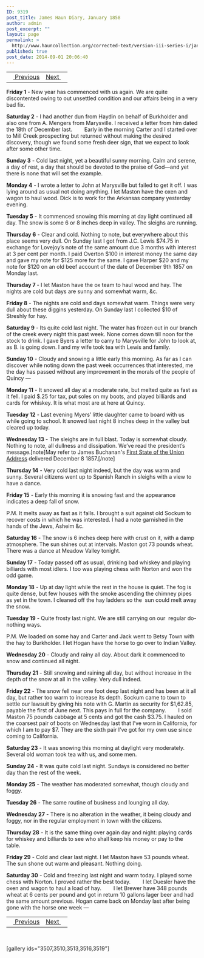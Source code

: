 ```yaml
---
ID: 9319
post_title: James Haun Diary, January 1858
author: admin
post_excerpt: ""
layout: page
permalink: >
  http://www.hauncollection.org/corrected-text/version-iii-series-i/january-1858/
published: true
post_date: 2014-09-01 20:06:40
---
```

<table style="width: 100%;">
<tbody>
<tr>
<td style="text-align: left;"><a title="December 1857" href="http://www.hauncollection.org/version-3/version-iii-series-i/december-1857/"><img src="https://lh3.googleusercontent.com/-EFJpxxNiPNw/VqgtWBCZrMI/AAAAAAAAAFU/WfY4lPFWWkg/s800-Ic42/Soeb-Plain-Arrows-8-10px.png" alt="" width="10" height="10" /> Previous</a></td>
<td style="text-align: right;"><a title="February 1858" href="http://www.hauncollection.org/version-3/version-iii-series-i/february-1858/">Next <img src="https://lh3.googleusercontent.com/-67k0cYlpXHw/VqgtWKz1MXI/AAAAAAAAAFU/k9PW_Piyurk/s800-Ic42/Soeb-Plain-Arrows-5-10px.png" alt="" width="10" height="10" /></a></td>
</tr>
</tbody>
</table>
<strong>Friday 1</strong> - New year has commenced with us again. We are quite discontented owing to out unsettled condition and our affairs being in a very bad fix.

<strong>Saturday 2</strong> - I had another dun from Haydin on behalf of Burkholder and also one from A. Mengers from Marysville. I received a letter from him dated the 18th of December last.
<span style="margin-left: 28px;">Early in the morning Carter and I started over to Mill Creek prospecting but returned without making the desired discovery, though we found some fresh deer sign, that we expect to look after some other time.</span>

<strong>Sunday 3</strong> - Cold last night, yet a beautiful sunny morning. Calm and serene, a day of rest, a day that should be devoted to the praise of God—and yet there is none that will set the example.

<strong>Monday 4</strong> - I wrote a letter to John at Marysville but failed to get it off. I was lying around as usual not doing anything. I let Maston have the oxen and wagon to haul wood. Dick is to work for the Arkansas company yesterday evening.

<strong>Tuesday 5</strong> - It commenced snowing this morning at day light continued all day. The snow is some 6 or 8 inches deep in valley. The sleighs are running.

<strong>Thursday 6</strong> - Clear and cold. Nothing to note, but everywhere about this place seems very dull. On Sunday last I got from J.C. Lewis $74.75 in exchange for Lovejoy’s note of the same amount due 3 months with interest at 3 per cent per month. I paid Overton $100 in interest money the same day and gave my note for $125 more for the same. I gave Harper $20 and my note for $120 on an old beef account of the date of December 9th 1857 on Monday last.

<strong>Thursday 7 </strong>- I let Maston have the ox team to haul wood and hay. The nights are cold but days are sunny and somewhat warm, &amp;c.

<strong>Friday 8</strong> - The nights are cold and days somewhat warm. Things were very dull about these diggins yesterday. On Sunday last I collected $10 of Streshly for hay.

<strong>Saturday 9</strong> - Its quite cold last night. The water has frozen out in our branch of the creek every night this past week. None comes down till noon for the stock to drink. I gave Byers a letter to carry to Marysville for John to look at, as B. is going down. I and my wife took tea with Lewis and family.

<strong>Sunday 10</strong> - Cloudy and snowing a little early this morning. As far as I can discover while noting down the past week occurrences that interested, me the day has passed without any improvement in the morals of the people of Quincy —

<strong>Monday 11</strong> - It snowed all day at a moderate rate, but melted quite as fast as it fell. I paid $.25 for tax, put soles on my boots, and played billiards and cards for whiskey. It is what most are at here at Quincy.

<strong>Tuesday 12</strong> - Last evening Myers’ little daughter came to board with us while going to school. It snowed last night 8 inches deep in the valley but cleared up today.

<strong>Wednesday 13</strong> - The sleighs are in full blast. Today is somewhat cloudy. Nothing to note, all dullness and dissipation. We’ve read the president’s message.[note]May refer to James Buchanan's <a href="http://www.presidency.ucsb.edu/ws/?pid=29498" target="_blank" rel="noopener noreferrer">First State of the Union Address</a> delivered December 8 1857.[/note]

<strong>Thursday 14</strong> - Very cold last night indeed, but the day was warm and sunny. Several citizens went up to Spanish Ranch in sleighs with a view to have a dance.

<strong>Friday 15</strong> - Early this morning it is snowing fast and the appearance indicates a deep fall of snow.

P.M. It melts away as fast as it falls. I brought a suit against old Sockum to recover costs in which he was interested. I had a note garnished in the hands of the Jews, Asheim &amp;c.

<strong>Saturday 16</strong> - The snow is 6 inches deep here with crust on it, with a damp atmosphere. The sun shines out at intervals. Maston got 73 pounds wheat. There was a dance at Meadow Valley tonight.

<strong>Sunday 17</strong> - Today passed off as usual, drinking bad whiskey and playing billiards with most idlers. I too was playing chess with Norton and won the odd game.

<strong>Monday 18</strong> - Up at day light while the rest in the house is quiet. The fog is quite dense, but few houses with the smoke ascending the chimney pipes as yet in the town. I cleaned off the hay ladders so the  sun could melt away the snow.

<strong>Tuesday 19</strong> - Quite frosty last night. We are still carrying on our  regular do-nothing ways.

P.M. We loaded on some hay and Carter and Jack went to Betsy Town with the hay to Burkholder. I let Hogan have the horse to go over to Indian Valley.

<strong>Wednesday 20</strong> - Cloudy and rainy all day. About dark it commenced to snow and continued all night.

<strong>Thursday 21</strong> - Still snowing and raining all day, but without increase in the depth of the snow at all in the valley. Very dull indeed.

<strong>Friday 22</strong> - The snow fell near one foot deep last night and has been at it all day, but rather too warm to increase its depth. Sockum came to town to settle our lawsuit by giving his note with G. Martin as security for $1,62.85, payable the first of June next. This pays in full for the company.
<span style="margin-left: 28px;">I sold Maston 75 pounds cabbage at 5 cents and got the cash $3.75. I hauled on the coarsest pair of boots on Wednesday last that I’ve worn in California, for which I am to pay $7. They are the sixth pair I’ve got for my own use since coming to California.</span>

<strong>Saturday 23</strong> - It was snowing this morning at daylight very moderately. Several old woman took tea with us, and some men.

<strong>Sunday 24</strong> - It was quite cold last night. Sundays is considered no better day than the rest of the week.

<strong>Monday 25</strong> - The weather has moderated somewhat, though cloudy and foggy.

<strong>Tuesday 26</strong> - The same routine of business and lounging all day.

<strong>Wednesday 27</strong> - There is no alteration in the weather, it being cloudy and foggy, nor in the regular employment in town with the citizens.

<strong>Thursday 28</strong> - It is the same thing over again day and night: playing cards for whiskey and billiards to see who shall keep his money or pay to the table.

<strong>Friday 29</strong> - Cold and clear last night. I let Maston have 53 pounds wheat. The sun shone out warm and pleasant. Nothing doing.

<strong>Saturday 30</strong> - Cold and freezing last night and warm today. I played some chess with Norton. I proved rather the best today.
<span style="margin-left: 28px;">I let Duesler have the oxen and wagon to haul a load of hay.</span>
<span style="margin-left: 28px;">I let Brewer have 348 pounds wheat at 6 cents per pound and got in return 10 gallons lager beer and had the same amount previous. Hogan came back on Monday last after being gone with the horse one week —</span>
<table style="width: 100%;">
<tbody>
<tr>
<td style="text-align: left;"><a title="December 1857" href="http://www.hauncollection.org/version-3/version-iii-series-i/december-1857/"><img src="https://lh3.googleusercontent.com/-EFJpxxNiPNw/VqgtWBCZrMI/AAAAAAAAAFU/WfY4lPFWWkg/s800-Ic42/Soeb-Plain-Arrows-8-10px.png" alt="" width="10" height="10" /> Previous</a></td>
<td style="text-align: right;"><a title="February 1858" href="http://www.hauncollection.org/version-3/version-iii-series-i/february-1858/">Next <img src="https://lh3.googleusercontent.com/-67k0cYlpXHw/VqgtWKz1MXI/AAAAAAAAAFU/k9PW_Piyurk/s800-Ic42/Soeb-Plain-Arrows-5-10px.png" alt="" width="10" height="10" /></a></td>
</tr>
</tbody>
</table>
&nbsp;

[gallery ids="3507,3510,3513,3516,3519"]